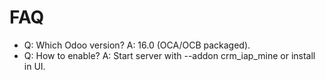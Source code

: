 # FAQ

- Q: Which Odoo version? A: 16.0 (OCA/OCB packaged).
- Q: How to enable? A: Start server with --addon crm_iap_mine or install in UI.
